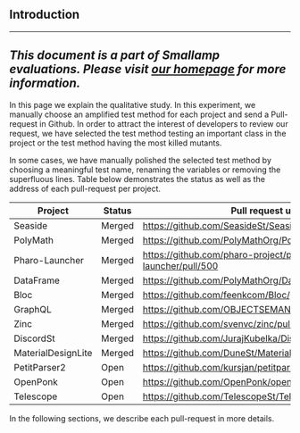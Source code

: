 ## Introduction

---
*This document is a part of Smallamp evaluations. Please visit [our homepage](https://github.com/mabdi/SmallAmp-evaluations) for more information.*
---

In this page we explain the qualitative study.
In this experiment, we manually choose an amplified test method for each project and send a Pull-request in Github. 
In order to attract the interest of developers to review our request, we have selected the test method testing an important class in the project or the test method having the most killed mutants.

In some cases, we have manually polished the selected test method by choosing a meaningful test name, renaming the variables or removing the superfluous lines. 
Table below demonstrates the status as well as the address of each pull-request per project.

| **Project**     | **Status** | **Pull request url**                                      |
|--------------------|-----------------|----------------------------------------------------------------|
| Seaside            | Merged          | <https://github.com/SeasideSt/Seaside/pull/1215>           |
| PolyMath           | Merged          | <https://github.com/PolyMathOrg/PolyMath/pull/178>         |
| Pharo-Launcher     | Merged          | <https://github.com/pharo-project/pharo-launcher/pull/500> |
| DataFrame          | Merged          | <https://github.com/PolyMathOrg/DataFrame/pull/132>        |
| Bloc               | Merged          | <https://github.com/feenkcom/Bloc/pull/7>                  |
| GraphQL            | Merged          | <https://github.com/OBJECTSEMANTICS/GraphQL/pull/12>       |
| Zinc               | Merged          | <https://github.com/svenvc/zinc/pull/58>                   |
| DiscordSt          | Merged          | <https://github.com/JurajKubelka/DiscordSt/pull/75>        |
| MaterialDesignLite | Merged          | <https://github.com/DuneSt/MaterialDesignLite/pull/308>    |
| PetitParser2       | Open            | <https://github.com/kursjan/petitparser2/pull/64>          |
| OpenPonk           | Open            | <https://github.com/OpenPonk/openponk/pull/35>             |
| Telescope          | Open            | <https://github.com/TelescopeSt/Telescope/pull/162>        |


In the following sections, we describe each pull-request in more details.
